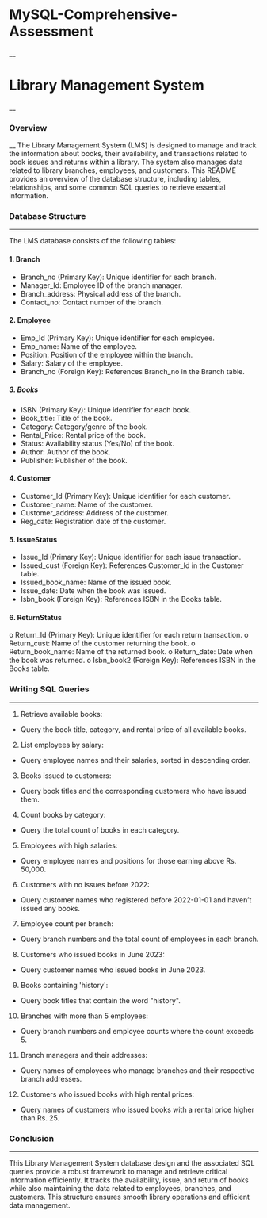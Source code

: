 # MySQL-Comprehensive-Assessment
__
# Library Management System
__
### Overview
__
The Library Management System (LMS) is designed to manage and track the information about books, their availability, and transactions related to book issues and returns within a library. The system also manages data related to library branches, employees, and customers. This README provides an overview of the database structure, including tables, relationships, and some common SQL queries to retrieve essential information.

### Database Structure
___
The LMS database consists of the following tables:

#### 1.	Branch
*	Branch_no (Primary Key): Unique identifier for each branch.
*	Manager_Id: Employee ID of the branch manager.
*	Branch_address: Physical address of the branch.
*	Contact_no: Contact number of the branch.

#### 2.	Employee
*	Emp_Id (Primary Key): Unique identifier for each employee.
*	Emp_name: Name of the employee.
*	Position: Position of the employee within the branch.
*	Salary: Salary of the employee.
*	Branch_no (Foreign Key): References Branch_no in the Branch table.

##### 3.	Books
*	ISBN (Primary Key): Unique identifier for each book.
*	Book_title: Title of the book.
*	Category: Category/genre of the book.
*	Rental_Price: Rental price of the book.
*	Status: Availability status (Yes/No) of the book.
*	Author: Author of the book.
*	Publisher: Publisher of the book.

#### 4.	Customer
*	Customer_Id (Primary Key): Unique identifier for each customer.
*	Customer_name: Name of the customer.
*	Customer_address: Address of the customer.
*	Reg_date: Registration date of the customer.

#### 5.	IssueStatus
*	Issue_Id (Primary Key): Unique identifier for each issue transaction.
*	Issued_cust (Foreign Key): References Customer_Id in the Customer table.
*	Issued_book_name: Name of the issued book.
*	Issue_date: Date when the book was issued.
*	Isbn_book (Foreign Key): References ISBN in the Books table.

#### 6.	ReturnStatus
o	Return_Id (Primary Key): Unique identifier for each return transaction.
o	Return_cust: Name of the customer returning the book.
o	Return_book_name: Name of the returned book.
o	Return_date: Date when the book was returned.
o	Isbn_book2 (Foreign Key): References ISBN in the Books table.
	
### Writing SQL Queries
___
1.	Retrieve available books:
*	Query the book title, category, and rental price of all available books.
2.	List employees by salary:
*	Query employee names and their salaries, sorted in descending order.
3.	Books issued to customers:
*	Query book titles and the corresponding customers who have issued them.
4.	Count books by category:
*	Query the total count of books in each category.
5.	Employees with high salaries:
*	Query employee names and positions for those earning above Rs. 50,000.
6.	Customers with no issues before 2022:
*	Query customer names who registered before 2022-01-01 and haven’t issued any books.
7.	Employee count per branch:
*	Query branch numbers and the total count of employees in each branch.
8.	Customers who issued books in June 2023:
*	Query customer names who issued books in June 2023.
9.	Books containing 'history':
*	Query book titles that contain the word "history".
10.	Branches with more than 5 employees:
*	Query branch numbers and employee counts where the count exceeds 5.
11.	Branch managers and their addresses:
*	Query names of employees who manage branches and their respective branch addresses.
12.	Customers who issued books with high rental prices:
*	Query names of customers who issued books with a rental price higher than Rs. 25.

### Conclusion
___
This Library Management System database design and the associated SQL queries provide a robust framework to manage and retrieve critical information efficiently. It tracks the availability, issue, and return of books while also maintaining the data related to employees, branches, and customers. This structure ensures smooth library operations and efficient data management.
